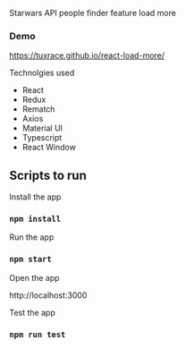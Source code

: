 Starwars API people finder feature load more

### Demo
https://tuxrace.github.io/react-load-more/

Technolgies used

- React
- Redux
- Rematch
- Axios
- Material UI
- Typescript
- React Window

## Scripts to run

Install the app

### `npm install`

Run the app

### `npm start`

Open the app

http://localhost:3000

Test the app

### `npm run test`



